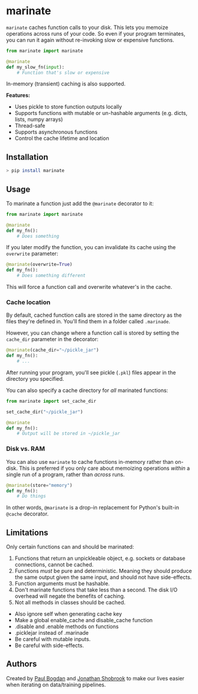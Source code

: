 # marinate

`marinate` caches function calls to your disk. This lets you memoize operations across runs of your code. So even if your program terminates, you can run it again without re-invoking slow or expensive functions.

```python
from marinate import marinate

@marinate
def my_slow_fn(input):
    # Function that's slow or expensive
```

In-memory (transient) caching is also supported.

**Features:**

- Uses pickle to store function outputs locally
- Supports functions with mutable or un-hashable arguments (e.g. dicts, lists, numpy arrays)
- Thread-safe
- Supports asynchronous functions
- Control the cache lifetime and location

## Installation

```bash
> pip install marinate
```

## Usage

To marinate a function just add the `@marinate` decorator to it:

```python
from marinate import marinate

@marinate
def my_fn():
    # Does something
```

If you later modify the function, you can invalidate its cache using the `overwrite` parameter:

```python
@marinate(overwrite=True)
def my_fn():
    # Does something different
```

This will force a function call and overwrite whatever's in the cache.

### Cache location

By default, cached function calls are stored in the same directory as the files they're defined in. You'll find them in a folder called `.marinade`.

However, you can change where a function call is stored by setting the `cache_dir` parameter in the decorator:

```python
@marinate(cache_dir="~/pickle_jar")
def my_fn():
    # ...
```

After running your program, you'll see pickle (`.pkl`) files appear in the directory you specified.

You can also specify a cache directory for _all_ marinated functions:

```python
from marinate import set_cache_dir

set_cache_dir("~/pickle_jar")

@marinate
def my_fn():
    # Output will be stored in ~/pickle_jar
```

### Disk vs. RAM

You can also use `marinate` to cache functions in-memory rather than on-disk. This is preferred if you only care about memoizing operations _within_ a single run of a program, rather than _across_ runs.

```python
@marinate(store="memory")
def my_fn():
    # Do things
```

In other words, `@marinate` is a drop-in replacement for Python's built-in `@cache` decorator.

## Limitations

Only certain functions can and should be marinated:

1. Functions that return an unpickleable object, e.g. sockets or database connections, cannot be cached.
2. Functions _must_ be pure and deterministic. Meaning they should produce the same output given the same input, and should not have side-effects.
3. Function arguments must be hashable.
4. Don't marinate functions that take less than a second. The disk I/O overhead will negate the benefits of caching.
5. Not all methods in classes should be cached.

- Also ignore self when generating cache key
- Make a global enable_cache and disable_cache function
- .disable and .enable methods on functions
- .picklejar instead of .marinade
- Be careful with mutable inputs.
- Be careful with side-effects.

## Authors

Created by [Paul Bogdan](https://github.com/paulcbogdan) and [Jonathan Shobrook](https://github.com/shobrook) to make our lives easier when iterating on data/training pipelines.
